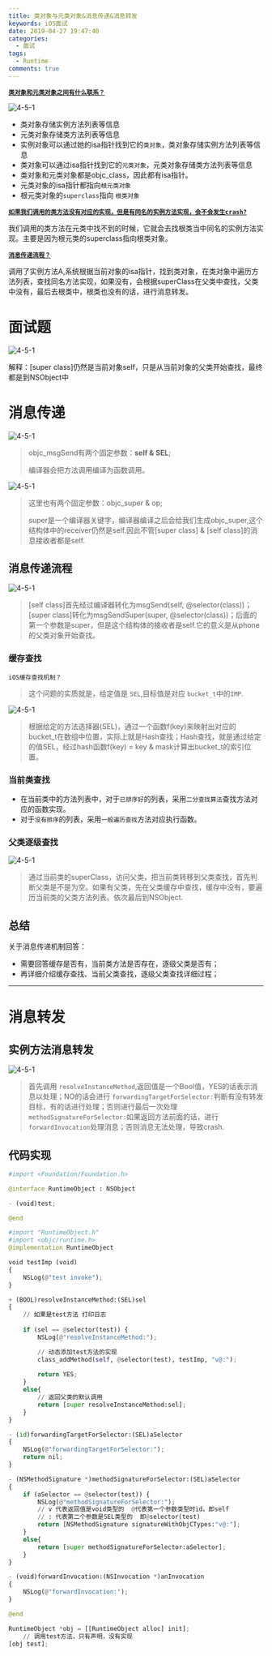 ```yaml
---
title: 类对象与元类对象&消息传递&消息转发
keywords: iOS面试
date: 2019-04-27 19:47:40
categories: 
  - 面试
tags:
  - Runtime
comments: true
---
```




**<u>`类对象和元类对象之间有什么联系？`</u>**

![4-5-1](https://raw.githubusercontent.com/HaviLee/Blog-Images/master/Tech/5-2-2.png)

- 类对象存储实例方法列表等信息
- 元类对象存储类方法列表等信息
- 实例对象可以通过她的isa指针找到它的`类对象`，类对象存储实例方法列表等信息
- 类对象可以通过isa指针找到它的`元类对象`，元类对象存储类方法列表等信息
- 类对象和元类对象都是objc_class，因此都有isa指针。
- 元类对象的isa指针都指向`根元类对象`
- 根元类对象的`superclass`指向 `根类对象`

**<u>`如果我们调用的类方法没有对应的实现，但是有同名的实例方法实现，会不会发生crash?`</u>**

我们调用的类方法在元类中找不到的时候，它就会去找根类当中同名的实例方法实现。主要是因为根元类的superclass指向根类对象。

**<u>`消息传递流程？`</u>**

调用了实例方法A,系统根据当前对象的isa指针，找到类对象，在类对象中遍历方法列表，查找同名方法实现，如果没有，会根据superClass在父类中查找，父类中没有，最后去根类中，根类也没有的话，进行消息转发。

# 面试题

![4-5-1](https://raw.githubusercontent.com/HaviLee/Blog-Images/master/Tech/5-2-3.png)

解释：[super class]仍然是当前对象self，只是从当前对象的父类开始查找，最终都是到NSObject中

# 消息传递

![4-5-1](https://raw.githubusercontent.com/HaviLee/Blog-Images/master/Tech/5-2-4.png)



> objc_msgSend有两个固定参数：**self & SEL**;
>
> 编译器会把方法调用编译为函数调用。

![4-5-1](https://raw.githubusercontent.com/HaviLee/Blog-Images/master/Tech/5-2-5.png)

> 这里也有两个固定参数：objc_super & op;
>
> super是一个编译器关键字，编译器编译之后会给我们生成objc_super,这个结构体中的receiver仍然是self.因此不管[super class] & [self class]的消息接收者都是self.

## 消息传递流程

![4-5-1](https://raw.githubusercontent.com/HaviLee/Blog-Images/master/Tech/5-2-6.png)

> [self class]首先经过编译器转化为msgSend(self, @selector(class))；[super class]转化为msgSendSuper(super, @selector(class))；后面的第一个参数是super，但是这个结构体的接收者是self.它的意义是从phone的父类对象开始查找。

### 缓存查找

`iOS缓存查找机制？`

> 这个问题的实质就是，给定值是 `SEL`,目标值是对应 `bucket_t`中的`IMP`.

![4-5-1](https://raw.githubusercontent.com/HaviLee/Blog-Images/master/Tech/5-2-7.png)

> 根据给定的方法选择器(SEL)，通过一个函数f(key)来映射出对应的bucket_t在数组中位置，实际上就是Hash查找；Hash查找，就是通过给定的值SEL，经过hash函数f(key) = key & mask计算出bucket_t的索引位置。

### 当前类查找

- 在当前类中的方法列表中，对于`已排序好`的列表，采用`二分查找算法`查找方法对应的函数实现。
- 对于`没有排序`的列表，采用`一般遍历查找`方法对应执行函数。

### 父类逐级查找

![4-5-1](https://raw.githubusercontent.com/HaviLee/Blog-Images/master/Tech/5-2-8.png)

> 通过当前类的superClass，访问父类，把当前类转移到父类查找，首先判断父类是不是为空。如果有父类，先在父类缓存中查找，缓存中没有，要遍历当前类的父类方法列表。依次最后到NSObject.

## 总结

关于消息传递机制回答：

- 需要回答缓存是否有，当前类方法是否存在，逐级父类是否有；
- 再详细介绍缓存查找、当前父类查找，逐级父类查找详细过程；

------------------------------

# 消息转发

## 实例方法消息转发

![4-5-1](https://raw.githubusercontent.com/HaviLee/Blog-Images/master/Tech/5-2-9.png)

> 首先调用 `resolveInstanceMethod`,返回值是一个Bool值，YES的话表示消息以处理；NO的话会进行 `forwardingTargetForSelector:`判断有没有转发目标，有的话进行处理；否则进行最后一次处理 `methodSignatureForSelector:`如果返回方法前面的话，进行 `forwardInvocation`处理消息；否则消息无法处理，导致crash.

## 代码实现

```python
#import <Foundation/Foundation.h>

@interface RuntimeObject : NSObject

- (void)test;

@end
```

```python
#import "RuntimeObject.h"
#import <objc/runtime.h>
@implementation RuntimeObject

void testImp (void)
{
    NSLog(@"test invoke");
}

+ (BOOL)resolveInstanceMethod:(SEL)sel
{
    // 如果是test方法 打印日志
    
    if (sel == @selector(test)) {
        NSLog(@"resolveInstanceMethod:");

        // 动态添加test方法的实现
        class_addMethod(self, @selector(test), testImp, "v@:");
        
        return YES;
    }
    else{
        // 返回父类的默认调用
        return [super resolveInstanceMethod:sel];
    }
}

- (id)forwardingTargetForSelector:(SEL)aSelector
{
    NSLog(@"forwardingTargetForSelector:");
    return nil;
}

- (NSMethodSignature *)methodSignatureForSelector:(SEL)aSelector
{
    if (aSelector == @selector(test)) {
        NSLog(@"methodSignatureForSelector:");
        // v 代表返回值是void类型的  @代表第一个参数类型时id，即self
        // : 代表第二个参数是SEL类型的  即@selector(test)
        return [NSMethodSignature signatureWithObjCTypes:"v@:"];
    }
    else{
        return [super methodSignatureForSelector:aSelector];
    }
}

- (void)forwardInvocation:(NSInvocation *)anInvocation
{
    NSLog(@"forwardInvocation:");
}

@end
```

```python
RuntimeObject *obj = [[RuntimeObject alloc] init];
    // 调用test方法，只有声明，没有实现
[obj test];
```

[Runtime]: https://www.jianshu.com/p/fdd8f5225f0c	"消息转发"

